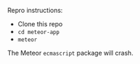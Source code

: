 
Repro instructions:
- Clone this repo
- `cd meteor-app`
- `meteor`

The Meteor `ecmascript` package will crash.
